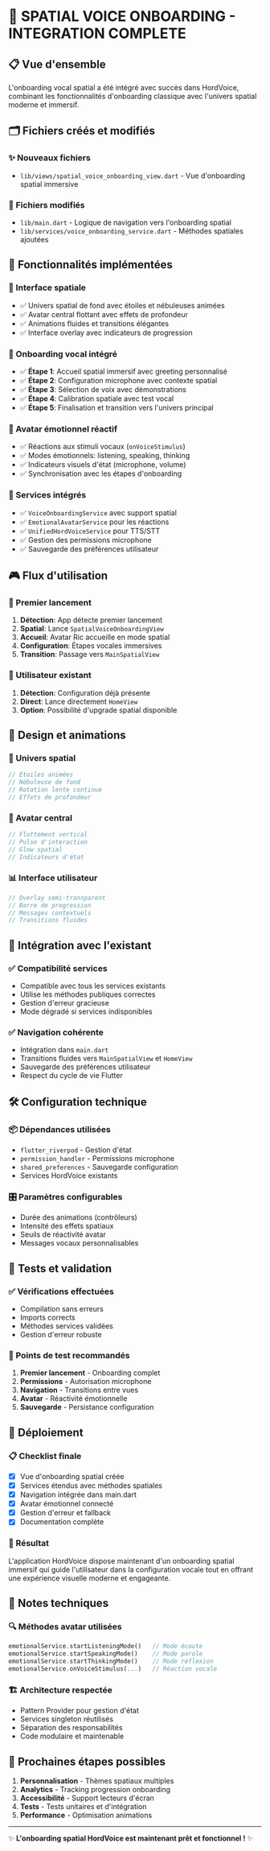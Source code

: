 # 🌌 SPATIAL VOICE ONBOARDING - INTEGRATION COMPLETE

## 📋 Vue d'ensemble

L'onboarding vocal spatial a été intégré avec succès dans HordVoice, combinant les fonctionnalités d'onboarding classique avec l'univers spatial moderne et immersif.

## 🗂️ Fichiers créés et modifiés

### ✨ Nouveaux fichiers
- `lib/views/spatial_voice_onboarding_view.dart` - Vue d'onboarding spatial immersive

### 🔧 Fichiers modifiés
- `lib/main.dart` - Logique de navigation vers l'onboarding spatial
- `lib/services/voice_onboarding_service.dart` - Méthodes spatiales ajoutées

## 🎯 Fonctionnalités implémentées

### 🌟 Interface spatiale
- ✅ Univers spatial de fond avec étoiles et nébuleuses animées
- ✅ Avatar central flottant avec effets de profondeur
- ✅ Animations fluides et transitions élégantes
- ✅ Interface overlay avec indicateurs de progression

### 🎤 Onboarding vocal intégré
- ✅ **Étape 1**: Accueil spatial immersif avec greeting personnalisé
- ✅ **Étape 2**: Configuration microphone avec contexte spatial
- ✅ **Étape 3**: Sélection de voix avec démonstrations
- ✅ **Étape 4**: Calibration spatiale avec test vocal
- ✅ **Étape 5**: Finalisation et transition vers l'univers principal

### 🤖 Avatar émotionnel réactif
- ✅ Réactions aux stimuli vocaux (`onVoiceStimulus`)
- ✅ Modes émotionnels: listening, speaking, thinking
- ✅ Indicateurs visuels d'état (microphone, volume)
- ✅ Synchronisation avec les étapes d'onboarding

### 🔧 Services intégrés
- ✅ `VoiceOnboardingService` avec support spatial
- ✅ `EmotionalAvatarService` pour les réactions
- ✅ `UnifiedHordVoiceService` pour TTS/STT
- ✅ Gestion des permissions microphone
- ✅ Sauvegarde des préférences utilisateur

## 🎮 Flux d'utilisation

### 🚀 Premier lancement
1. **Détection**: App détecte premier lancement
2. **Spatial**: Lance `SpatialVoiceOnboardingView`
3. **Accueil**: Avatar Ric accueille en mode spatial
4. **Configuration**: Étapes vocales immersives
5. **Transition**: Passage vers `MainSpatialView`

### 🔄 Utilisateur existant
1. **Détection**: Configuration déjà présente
2. **Direct**: Lance directement `HomeView`
3. **Option**: Possibilité d'upgrade spatial disponible

## 🎨 Design et animations

### 🌌 Univers spatial
```dart
// Étoiles animées
// Nébuleuse de fond
// Rotation lente continue
// Effets de profondeur
```

### 🤖 Avatar central
```dart
// Flottement vertical
// Pulse d'interaction
// Glow spatial
// Indicateurs d'état
```

### 📊 Interface utilisateur
```dart
// Overlay semi-transparent
// Barre de progression
// Messages contextuels
// Transitions fluides
```

## 🔗 Intégration avec l'existant

### ✅ Compatibilité services
- Compatible avec tous les services existants
- Utilise les méthodes publiques correctes
- Gestion d'erreur gracieuse
- Mode dégradé si services indisponibles

### ✅ Navigation cohérente
- Intégration dans `main.dart`
- Transitions fluides vers `MainSpatialView` et `HomeView`
- Sauvegarde des préférences utilisateur
- Respect du cycle de vie Flutter

## 🛠️ Configuration technique

### 📦 Dépendances utilisées
- `flutter_riverpod` - Gestion d'état
- `permission_handler` - Permissions microphone
- `shared_preferences` - Sauvegarde configuration
- Services HordVoice existants

### 🎛️ Paramètres configurables
- Durée des animations (contrôleurs)
- Intensité des effets spatiaux
- Seuils de réactivité avatar
- Messages vocaux personnalisables

## 🧪 Tests et validation

### ✅ Vérifications effectuées
- Compilation sans erreurs
- Imports corrects
- Méthodes services validées
- Gestion d'erreur robuste

### 🎯 Points de test recommandés
1. **Premier lancement** - Onboarding complet
2. **Permissions** - Autorisation microphone
3. **Navigation** - Transitions entre vues
4. **Avatar** - Réactivité émotionnelle
5. **Sauvegarde** - Persistance configuration

## 🚀 Déploiement

### 📋 Checklist finale
- [x] Vue d'onboarding spatial créée
- [x] Services étendus avec méthodes spatiales
- [x] Navigation intégrée dans main.dart
- [x] Avatar émotionnel connecté
- [x] Gestion d'erreur et fallback
- [x] Documentation complète

### 🎉 Résultat
L'application HordVoice dispose maintenant d'un onboarding spatial immersif qui guide l'utilisateur dans la configuration vocale tout en offrant une expérience visuelle moderne et engageante.

## 📝 Notes techniques

### 🔍 Méthodes avatar utilisées
```dart
emotionalService.startListeningMode()   // Mode écoute
emotionalService.startSpeakingMode()    // Mode parole
emotionalService.startThinkingMode()    // Mode réflexion
emotionalService.onVoiceStimulus(...)   // Réaction vocale
```

### 🏗️ Architecture respectée
- Pattern Provider pour gestion d'état
- Services singleton réutilisés
- Séparation des responsabilités
- Code modulaire et maintenable

## 🎯 Prochaines étapes possibles

1. **Personnalisation** - Thèmes spatiaux multiples
2. **Analytics** - Tracking progression onboarding
3. **Accessibilité** - Support lecteurs d'écran
4. **Tests** - Tests unitaires et d'intégration
5. **Performance** - Optimisation animations

---

✨ **L'onboarding spatial HordVoice est maintenant prêt et fonctionnel !** ✨
